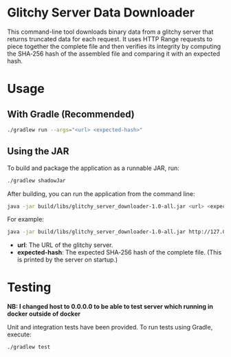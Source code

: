 # Glitchy Server Data Downloader

This command-line tool downloads binary data from a glitchy server that returns truncated data for each request. It uses HTTP Range requests to piece together the complete file and then verifies its integrity by computing the SHA‑256 hash of the assembled file and comparing it with an expected hash.


#  Usage
## With Gradle (Recommended)
```bash
./gradlew run --args="<url> <expected-hash>"
```
## Using the JAR
To build and package the application as a runnable JAR, run:

```bash
./gradlew shadowJar
```
After building, you can run the application from the command line:

```bash
java -jar build/libs/glitchy_server_downloader-1.0-all.jar <url> <expected-hash>
```
For example:
```bash
java -jar build/libs/glitchy_server_downloader-1.0-all.jar http://127.0.0.1:8080/ aee994b63057c59307150b27da7a2c34b0e626eec2f8a4130ceafd2fb0ba0642
```

* **url**: The URL of the glitchy server.
* **expected-hash**: The expected SHA‑256 hash of the complete file. (This is printed by the server on startup.)

# Testing

**NB: I changed host to 0.0.0.0 to be able to test server which running in docker outside of docker**

Unit and integration tests have been provided. To run tests using Gradle, execute:
```bash
./gradlew test
```